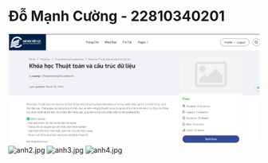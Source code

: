 # Đỗ Mạnh Cường - 22810340201 

![anh1.jpg](assets/anh1.jpg)
![anh2.jpg](anh2.jpg)
![anh3.jpg](anh3.jpg)
![anh4.jpg](anh4.jpg)
